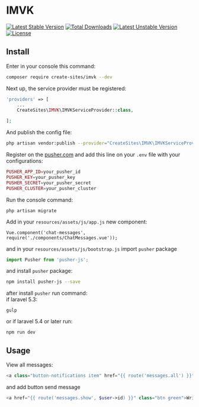 # IMVK
[![Latest Stable Version](https://poser.pugx.org/create-sites/imvk/v/stable)](https://packagist.org/packages/create-sites/imvk)
[![Total Downloads](https://poser.pugx.org/create-sites/imvk/downloads)](https://packagist.org/packages/create-sites/imvk)
[![Latest Unstable Version](https://poser.pugx.org/create-sites/imvk/v/unstable)](https://packagist.org/packages/create-sites/imvk)
[![License](https://poser.pugx.org/create-sites/imvk/license)](https://packagist.org/packages/create-sites/imvk)

## Install

Enter in your console this command: 
```bash
composer require create-sites/imvk --dev
```

Next up, the service provider must be registered:

```php
'providers' => [
    ...
    CreateSites\IMVK\IMVKServiceProvider::class,

];
```

And publish the config file:
```bash
php artisan vendor:publish --provider="CreateSites\IMVK\IMVKServiceProvider"
```

Register on the <a href="https://pusher.com">pusher.com</a> and add this line on your ``` .env ``` file with your configurations:

```php
PUSHER_APP_ID=your_pusher_id
PUSHER_KEY=your_pusher_key
PUSHER_SECRET=your_pusher_secret
PUSHER_CLUSTER=your_pusher_cluster
```

Run the console command: 
```bach
php artisan migrate
```
Add in your ```resources/assets/js/app.js``` new component:
```vue
Vue.component('chat-messages', require('./components/ChatMessages.vue'));
```
and in your ```resources/assets/js/bootstrap.js``` import ```pusher``` package
```js
import Pusher from 'pusher-js';
```
and install ```pusher``` package:
```bash
npm install pusher-js --save
```
after install ```pusher``` run command:<br>
if laravel 5.3:
```bach
gulp
```

or if laravel 5.4 or later run:
```bach
npm run dev
```

## Usage
View all messages:
```php
<a class="button-notifications item" href="{{ route('messages.all') }}">All messages</a>
```
and add button send message 
 ```php
<a href="{{ route('messages.show', $user->id) }}" class="btn green">Write message</a>
```